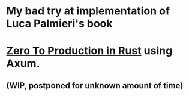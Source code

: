 # My bad try at implementation of Luca Palmieri's book
# [Zero To Production in Rust](https://www.zero2prod.com) using Axum.
## (WIP, postponed for unknown amount of time)
